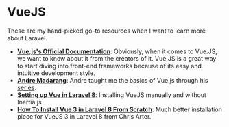 # VueJS
These are my hand-picked go-to resources when I want to learn more about Laravel.

* [**Vue.js's Official Documentation**](https://vuejs.org/): Obviously, when it comes to Vue.JS, we want to know about it from the creators of it. Vue.JS is a great way to start diving into front-end frameworks because of its easy and intuitive development style.
* [**Andre Madarang**](https://www.youtube.com/channel/UCtb40EQj2inp8zuaQlLx3iQ): Andre taught me the basics of Vue.js through his [series](https://www.youtube.com/playlist?list=PLEhEHUEU3x5q-xB1On4CsLPts0-rZ9oos).  
* [**Setting up Vue in Laravel 8**](https://dev.to/grahammorby/setting-up-vue-in-laravel-8-580m): Installing VueJS manually and without Inertia.js
* [**How To Install Vue 3 in Laravel 8 From Scratch**](https://arter.dev/how-to-install-vue-3-in-laravel-8-from-scratch): Much better installation piece for VueJS 3 in Laravel 8 from Chris Arter.
